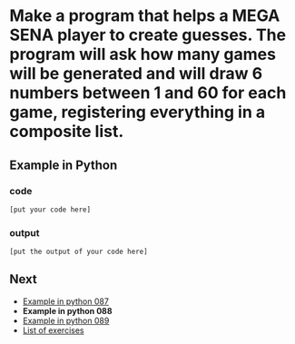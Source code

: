 # Make a program that helps a MEGA SENA player to create guesses. The program will ask how many games will be generated and will draw 6 numbers between 1 and 60 for each game, registering everything in a composite list.

## Example in Python

### code

``` python
[put your code here]
```

### output

```
[put the output of your code here]
```

## Next

- [Example in python 087](../../087/python)
- **Example in python 088**
- [Example in python 089](../../089/python)
- [List of exercises](../..)
